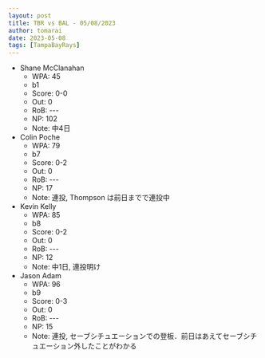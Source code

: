 ```yaml
---
layout: post
title: TBR vs BAL - 05/08/2023
author: tomarai
date: 2023-05-08
tags: [TampaBayRays]
---
```


* Shane McClanahan
	- WPA: 45
	- b1
	- Score: 0-0
	- Out: 0
	- RoB: ---
	- NP: 102
	- Note: 中4日
* Colin Poche
	- WPA: 79
	- b7
	- Score: 0-2
	- Out: 0
	- RoB: ---
	- NP: 17
	- Note: 連投, Thompson は前日までで連投中
* Kevin Kelly
	- WPA: 85
	- b8
	- Score: 0-2
	- Out: 0
	- RoB: ---
	- NP: 12
	- Note: 中1日, 連投明け
* Jason Adam
	- WPA: 96
	- b9
	- Score: 0-3
	- Out: 0
	- RoB: ---
	- NP: 15
	- Note: 連投, セーブシチュエーションでの登板．前日はあえてセーブシチュエーション外したことがわかる

